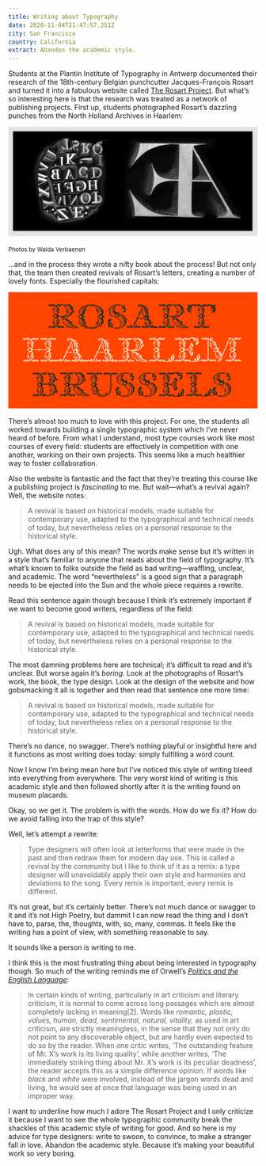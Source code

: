 ```yaml
---
title: Writing about Typography
date: 2020-11-04T21:47:57.251Z
city: San Francisco
country: California
extract: Abandon the academic style.
---
```

Students at the Plantin Institute of Typography in Antwerp documented their research of the 18th-century Belgian punchcutter Jacques-François Rosart and turned it into a fabulous website called [The Rosart Project](https://www.rosart.nl//). But what’s so interesting here is that the research was treated as a network of publishing projects. First up, students photographed Rosart’s dazzling punches from the North Holland Archives in Haarlem:

![A photograph by Walda Verbaenen of Rosart’s punches](/uploads/rosart-punches.png)

<small>Photos by Walda Verbaenen</small>

...and in the process they wrote a nifty book about the process! But not only that, the team then created revivals of Rosart’s letters, creating a number of lovely fonts. Especially the flourished capitals:

![An example of the flourished capitals](/uploads/decorative.jpg)

There’s almost too much to love with this project. For one, the students all worked towards building a single typographic system which I’ve never heard of before. From what I understand, most type courses  work like most courses of every field: students are effectively in competition with one another, working on their own projects. This seems like a much healthier way to foster collaboration.

Also the website is fantastic and the fact that they’re treating this course like a publishing project is _fascinating_ to me.  But wait—what’s a revival again? Well, the website notes:

> A revival is based on historical models, made suitable for contemporary use, adapted to the typographical and technical needs of today, but nevertheless relies on a personal response to the historical style.

Ugh. What does any of this mean? The words make sense but it’s written in a style that’s familiar to anyone that reads about the field of typography. It’s what’s known to folks outside the field as bad writing—waffling, unclear, and academic. The word “nevertheless” is a good sign that a paragraph needs to be ejected into the Sun and the whole piece requires a rewrite.

Read this sentence again though because I think it’s extremely important if we want to become good writers, regardless of the field: 
 
> A revival is based on historical models, made suitable for contemporary use, adapted to the typographical and technical needs of today, but nevertheless relies on a personal response to the historical style.

The most damning problems here are technical; it’s difficult to read and it’s unclear. But worse again it’s _boring_. Look at the photographs of Rosart’s work, the book, the type design. Look at the design of the website and how gobsmacking it all is together and then read that sentence one more time:

> A revival is based on historical models, made suitable for contemporary use, adapted to the typographical and technical needs of today, but nevertheless relies on a personal response to the historical style.

There’s no dance, no swagger. There’s nothing playful or insightful here and it functions as most writing does today: simply fulfilling a word count.

Now I know I’m being mean here but I’ve noticed this style of writing bleed into everything from everywhere. The very worst kind of writing is this academic style and then followed shortly after it is the writing found on museum placards. 

Okay, so we get it. The problem is with the words. How do we fix it? How do we avoid falling into the trap of this style?

Well, let’s attempt a rewrite: 

> Type designers will often look at letterforms that were made in the past and then redraw them for modern day use. This is called a revival by the community but I like to think of it as a remix: a type designer will unavoidably apply their own style and harmonies and deviations to the song. Every remix is important, every remix is different. 

It’s not great, but it’s certainly better. There’s not much dance or swagger to it and it’s not High Poetry, but dammit I can now read the thing and I don’t have to, parse, the, thoughts, with, so, many, commas. It feels like the writing has a point of view, with something reasonable to say. 

It sounds like a person is writing to me.

I think this is the most frustrating thing about being interested in typography though. So much of the writing reminds me of Orwell’s [_Politics and the English Language_](https://www.orwellfoundation.com/the-orwell-foundation/orwell/essays-and-other-works/politics-and-the-english-language/):

> In certain kinds of writing, particularly in art criticism and literary criticism, it is normal to come across long passages which are almost completely lacking in meaning[2]. Words like _romantic, plastic, values, human, dead, sentimental, natural, vitality,_ as used in art criticism, are strictly meaningless, in the sense that they not only do not point to any discoverable object, but are hardly even expected to do so by the reader. When one critic writes, ‘The outstanding feature of Mr. X’s work is its living quality’, while another writes, ‘The immediately striking thing about Mr. X’s work is its peculiar deadness’, the reader accepts this as a simple difference opinion. If words like _black_ and _white_ were involved, instead of the jargon words dead and living, he would see at once that language was being used in an improper way.

I want to underline how much I adore The Rosart Project and I only criticize it because I want to see the whole typographic community break the shackles of this academic style of writing for good. And so here is my advice for type designers: write to swoon, to convince, to make a stranger fall in love. Abandon the academic style. Because it’s making your beautiful work so very boring.





